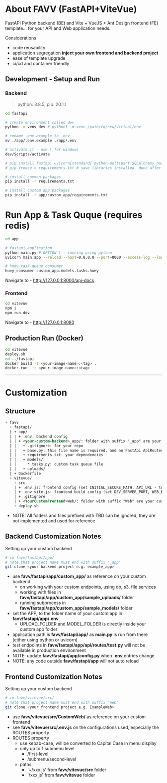 # About FAVV (FastAPI+ViteVue)

FastAPI Python backend (BE) and Vite + VueJS + Ant Design frontend (FE) template... for your API and Web application needs.

Considerations
- code reusability
- application segregation **inject your own frontend and backend project**
- ease of template upgrade 
- ci/cd and container friendly

## Development - Setup and Run

### Backend

> python: 3.8.5, pip: 20.1.1

```bash
cd fastapi

# create environment called dev
python -m venv dev # python3 -m venv /path/to/new/virtual/env

# rename .env.example to .env
mv ./app/.env.example ./app/.env

# activate it - use \ for windows
dev/Scripts/activate

# pip install fastapi uvicorn[standard] python-multipart SQLAlchemy passlib[bcrypt] python-jose[cryptography] boto3 pymongo redis 
# pip freeze > requirements.txt # save libraries installed, done after each pip install

# install common packages
pip install -r requirements.txt

# install custom app packages
pip install -r app/custom_app/requirements.txt
```

# Run App & Task Quque (requires redis)

```bash
cd app

# fastapi application
python main.py # OPTION 1 - running using python
uvicorn main:app --reload --host=0.0.0.0 --port=8000 --access-log --log-level=debug --header server:none # OPTION 2 - running uvicorn

# huey task queue consumer 
huey_consumer custom_app.models.tasks.huey

```

Navigate to - http://127.0.0.1:8000/api-docs

### Frontend

```bash
cd vitevue
npm i
npm run dev
```

Navigate to - http://127.0.0.1:8080

## Production Run (Docker)

```bash
cd vitevue
deploy.sh
cd ../fastapi
docker build -t <your-image-name>:<tag> .
docker run -it <your-image-name>:<tag>
```

---

# Customization

## Structure

```md
+ favv
  + fastapi/
  | + app/
  | | + .env: backend config
  | | + <your-custom-backend>_app/: folder with suffix "_app" are your custom backend code, models, uploads (your backend repo)
  | |   + .gitignore: for your repo
  | |   + base.py: this file name is required, and an FastApi ApiRouter of the name router_<your-custom-backend>_app is needed
  | |   + requirments.txt: your dependencies
  | |   + models/ 
  | |     * tasks.py: custom task queue file
  | |   + uploads/
  | + Dockerfile
  + vitevue/
    + src
    | + .env.js: frontend config (set INITIAL_SECURE_PATH, API_URL - to API server, ROUTES here)
    | + .env.vite.js: frontend build config (set DEV_SERVER_PORT, WEB_BASEPATH here)
    | + .gitignore
    | + <YourCustomFrontend>Web/: folder with suffix "Web" are your custom frontend code (your frontend repo)
    + deploy.sh
```

- NOTE: All folders and files prefixed with TBD can be ignored, they are not implemented and used for reference

## Backend Customization Notes

Setting up your custom backend

```bash
# in favv/fastapi/app/
# note that project name must end with suffix "_app"
git clone <your backend project e.g. example_app>
```

- use **favv/fastapi/app/custom_app/** as reference on your custom backend
  - on working with your custom endpoints, using db, s3, file services
  - working with files in **favv/fastapi/app/custom_app/sample_uploads/** folder
  - running subprocess in **favv/fastapi/app/custom_app/sample_models/** folder
- set the APP, to the folder name of your custom app in **favv/fastapi/app/.env**
  - UPLOAD_FOLDER and MODEL_FOLDER is directly inside your custom app folder
- application path is **favv/fastapi/app/** as **main.py** is run from there (either using python or uvicorn)
- test endpoints in **favv/fastapi/app/api/routes/test.py** will not be available in production environment
- NOTE: update **favv/fastapi/app/config.py** when **.env** entries change
- NOTE: any code outside **favv/fastapi/app** will not auto reload

## Frontend Customization Notes
Setting up your custom backend

```bash
# in favv/vitevue/src/
# note that project name must end with suffix "Web"
git clone <your frontend project e.g. ExampleWeb>
```

- use **favv/vitevue/src/CustomWeb/** as reference on your custom frontend
- see **favv/vitevue/src/.env.js** on the configurations used, especially the ROUTES property
- ROUTES property
  - use kebab-case, will be converted to Capital Case in menu display
  - only up to 1 submenu level
    - /first-level
    - /submenu/second-level
  - paths
    - '~/xxx.js' from **favv/vitevue/src** folder
    - '/xxx.js' from **favv/vitevue** folder
